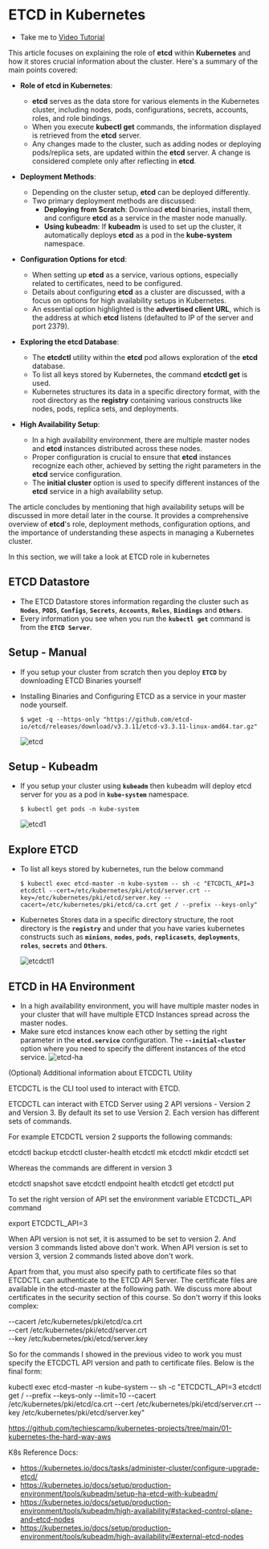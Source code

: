 # ETCD in Kubernetes
  - Take me to [Video Tutorial](https://kodekloud.com/topic/etcd-in-kubernetes/)


This article focuses on explaining the role of **etcd** within **Kubernetes** and how it stores crucial information about the cluster. Here's a summary of the main points covered:

- **Role of etcd in Kubernetes**:
  - **etcd** serves as the data store for various elements in the Kubernetes cluster, including nodes, pods, configurations, secrets, accounts, roles, and role bindings.
  - When you execute **kubectl get** commands, the information displayed is retrieved from the **etcd** server.
  - Any changes made to the cluster, such as adding nodes or deploying pods/replica sets, are updated within the **etcd** server. A change is considered complete only after reflecting in **etcd**.

- **Deployment Methods**:
  - Depending on the cluster setup, **etcd** can be deployed differently.
  - Two primary deployment methods are discussed:
    - **Deploying from Scratch**: Download **etcd** binaries, install them, and configure **etcd** as a service in the master node manually.
    - **Using kubeadm**: If **kubeadm** is used to set up the cluster, it automatically deploys **etcd** as a pod in the **kube-system** namespace.

- **Configuration Options for etcd**:
  - When setting up **etcd** as a service, various options, especially related to certificates, need to be configured.
  - Details about configuring **etcd** as a cluster are discussed, with a focus on options for high availability setups in Kubernetes.
  - An essential option highlighted is the **advertised client URL**, which is the address at which **etcd** listens (defaulted to IP of the server and port 2379).

- **Exploring the etcd Database**:
  - The **etcdctl** utility within the **etcd** pod allows exploration of the **etcd** database.
  - To list all keys stored by Kubernetes, the command **etcdctl get** is used.
  - Kubernetes structures its data in a specific directory format, with the root directory as the **registry** containing various constructs like nodes, pods, replica sets, and deployments.

- **High Availability Setup**:
  - In a high availability environment, there are multiple master nodes and **etcd** instances distributed across these nodes.
  - Proper configuration is crucial to ensure that **etcd** instances recognize each other, achieved by setting the right parameters in the **etcd** service configuration.
  - The **initial cluster** option is used to specify different instances of the **etcd** service in a high availability setup.

The article concludes by mentioning that high availability setups will be discussed in more detail later in the course. It provides a comprehensive overview of **etcd**'s role, deployment methods, configuration options, and the importance of understanding these aspects in managing a Kubernetes cluster.





In this section, we will take a look at ETCD role in kubernetes

## ETCD Datastore
- The ETCD Datastore stores information regarding the cluster such as **`Nodes`**, **`PODS`**, **`Configs`**, **`Secrets`**, **`Accounts`**, **`Roles`**, **`Bindings`** and **`Others`**.
- Every information you see when you run the **`kubectl get`** command is from the **`ETCD Server`**.

## Setup - Manual
- If you setup your cluster from scratch then you deploy **`ETCD`** by downloading ETCD Binaries yourself
- Installing Binaries and Configuring ETCD as a service in your master node yourself.
  ```
  $ wget -q --https-only "https://github.com/etcd-io/etcd/releases/download/v3.3.11/etcd-v3.3.11-linux-amd64.tar.gz"
  ```

  ![etcd](../../images/etcd.PNG)
  

## Setup - Kubeadm
- If you setup your cluster using **`kubeadm`** then kubeadm will deploy etcd server for you as a pod in **`kube-system`** namespace.
  ```
  $ kubectl get pods -n kube-system
  ```
  ![etcd1](../../images/etcd1.PNG)

## Explore ETCD
- To list all keys stored by kubernetes, run the below command
  ```
  $ kubectl exec etcd-master -n kube-system -- sh -c "ETCDCTL_API=3 etcdctl --cert=/etc/kubernetes/pki/etcd/server.crt --key=/etc/kubernetes/pki/etcd/server.key --cacert=/etc/kubernetes/pki/etcd/ca.crt get / --prefix --keys-only"
  ```
- Kubernetes Stores data in a specific directory structure, the root directory is the **`registry`** and under that you have varies kubernetes constructs such as **`minions`**, **`nodes`**, **`pods`**, **`replicasets`**, **`deployments`**, **`roles`**, **`secrets`** and **`Others`**.
  
  ![etcdctl1](../../images/etcdctl1.PNG)

## ETCD in HA Environment
   - In a high availability environment, you will have multiple master nodes in your cluster that will have multiple ETCD Instances spread across the master nodes.
   - Make sure etcd instances know each other by setting the right parameter in the **`etcd.service`** configuration. The **`--initial-cluster`** option where you need to specify the different instances of the etcd service.
     ![etcd-ha](../../images/etcd-ha.PNG)



(Optional) Additional information about ETCDCTL Utility

ETCDCTL is the CLI tool used to interact with ETCD.

ETCDCTL can interact with ETCD Server using 2 API versions - Version 2 and Version 3.  By default its set to use Version 2. Each version has different sets of commands.

For example ETCDCTL version 2 supports the following commands:

etcdctl backup
etcdctl cluster-health
etcdctl mk
etcdctl mkdir
etcdctl set


Whereas the commands are different in version 3

etcdctl snapshot save 
etcdctl endpoint health
etcdctl get
etcdctl put

To set the right version of API set the environment variable ETCDCTL_API command

export ETCDCTL_API=3



When API version is not set, it is assumed to be set to version 2. And version 3 commands listed above don't work. When API version is set to version 3, version 2 commands listed above don't work.



Apart from that, you must also specify path to certificate files so that ETCDCTL can authenticate to the ETCD API Server. The certificate files are available in the etcd-master at the following path. We discuss more about certificates in the security section of this course. So don't worry if this looks complex:

--cacert /etc/kubernetes/pki/etcd/ca.crt     
--cert /etc/kubernetes/pki/etcd/server.crt     
--key /etc/kubernetes/pki/etcd/server.key


So for the commands I showed in the previous video to work you must specify the ETCDCTL API version and path to certificate files. Below is the final form:



kubectl exec etcd-master -n kube-system -- sh -c "ETCDCTL_API=3 etcdctl get / --prefix --keys-only --limit=10 --cacert /etc/kubernetes/pki/etcd/ca.crt --cert /etc/kubernetes/pki/etcd/server.crt  --key /etc/kubernetes/pki/etcd/server.key" 

https://github.com/techiescamp/kubernetes-projects/tree/main/01-kubernetes-the-hard-way-aws

K8s Reference Docs:
- https://kubernetes.io/docs/tasks/administer-cluster/configure-upgrade-etcd/
- https://kubernetes.io/docs/setup/production-environment/tools/kubeadm/setup-ha-etcd-with-kubeadm/
- https://kubernetes.io/docs/setup/production-environment/tools/kubeadm/high-availability/#stacked-control-plane-and-etcd-nodes
- https://kubernetes.io/docs/setup/production-environment/tools/kubeadm/high-availability/#external-etcd-nodes
